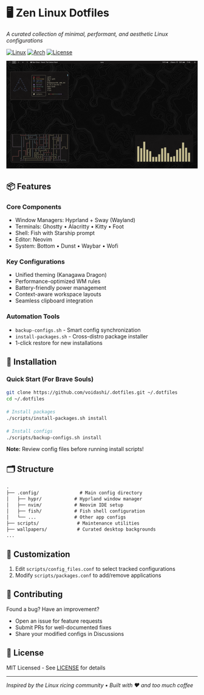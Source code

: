 # 🖥️ Zen Linux Dotfiles

*A curated collection of minimal, performant, and aesthetic Linux configurations*

[![Linux](https://img.shields.io/badge/OS-Linux-informational?style=flat&logo=linux&logoColor=white)](https://www.linux.org/)
[![Arch](https://img.shields.io/badge/Distro-Arch_Linux-informational?style=flat&logo=arch-linux&logoColor=white)](https://archlinux.org/)
[![License](https://img.shields.io/badge/License-MIT-green?style=flat)](LICENSE)

![Hyprland Screenshot](docs/screenshot.png)

## 📦 Features

### **Core Components**
- Window Managers: Hyprland + Sway (Wayland)
- Terminals: Ghostty • Alacritty • Kitty • Foot
- Shell: Fish with Starship prompt
- Editor: Neovim
- System: Bottom • Dunst • Waybar • Wofi

### **Key Configurations**
- Unified theming (Kanagawa Dragon)
- Performance-optimized WM rules
- Battery-friendly power management
- Context-aware workspace layouts
- Seamless clipboard integration

### **Automation Tools**
- `backup-configs.sh` - Smart config synchronization
- `install-packages.sh` - Cross-distro package installer
- 1-click restore for new installations

## 🚀 Installation

### Quick Start (For Brave Souls)
```bash
git clone https://github.com/voidashi/.dotfiles.git ~/.dotfiles
cd ~/.dotfiles

# Install packages
./scripts/install-packages.sh install

# Install configs
./scripts/backup-configs.sh install
```

**Note:** Review config files before running install scripts!

## 🗂️ Structure
```
.
├── .config/               # Main config directory
│   ├── hypr/            # Hyprland window manager
│   ├── nvim/            # Neovim IDE setup
│   ├── fish/            # Fish shell configuration
│   └── ...              # Other app configs
├── scripts/              # Maintenance utilities
├── wallpapers/           # Curated desktop backgrounds
...
```

## 🔧 Customization
1. Edit `scripts/config_files.conf` to select tracked configurations
2. Modify `scripts/packages.conf` to add/remove applications

## 🤝 Contributing
Found a bug? Have an improvement?  
- Open an issue for feature requests
- Submit PRs for well-documented fixes
- Share your modified configs in Discussions

## 📜 License
MIT Licensed - See [LICENSE](LICENSE) for details

---

*Inspired by the Linux ricing community • Built with ❤️ and too much coffee*
